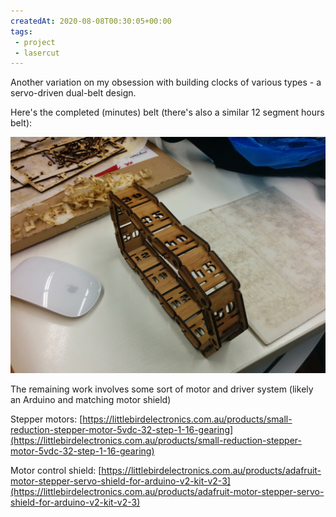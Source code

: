 ```yaml
---
createdAt: 2020-08-08T00:30:05+00:00
tags:
 - project
 - lasercut
---
```

Another variation on my obsession with building clocks of various types - a servo-driven dual-belt design. 

Here's the completed (minutes) belt (there's also a similar 12 segment hours belt):

![clock belt assembly](assets/number-belt.jpeg)

The remaining work involves some sort of motor and driver system (likely an Arduino and matching motor shield)

Stepper motors: [https://littlebirdelectronics.com.au/products/small-reduction-stepper-motor-5vdc-32-step-1-16-gearing](https://littlebirdelectronics.com.au/products/small-reduction-stepper-motor-5vdc-32-step-1-16-gearing)  
  
Motor control shield: [https://littlebirdelectronics.com.au/products/adafruit-motor-stepper-servo-shield-for-arduino-v2-kit-v2-3](https://littlebirdelectronics.com.au/products/adafruit-motor-stepper-servo-shield-for-arduino-v2-kit-v2-3)